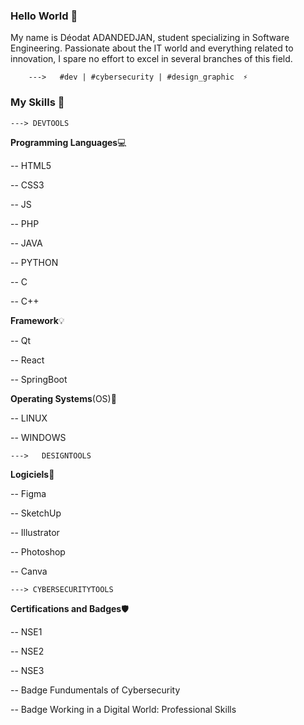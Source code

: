 ### Hello World 👋


My name is Déodat ADANDEDJAN, student specializing in Software Engineering. Passionate about the IT world and everything related to innovation, I spare no effort to excel in several branches of this field.
       
        --->   #dev | #cybersecurity | #design_graphic  ⚡
        

### My Skills :rocket:




    ---> DEVTOOLS


**Programming Languages**:computer:



-- HTML5

-- CSS3

-- JS  

-- PHP 

-- JAVA  

-- PYTHON 

-- C   

-- C++


**Framework**:bulb:



-- Qt

-- React

-- SpringBoot


**Operating Systems**(OS):dvd:



-- LINUX   

-- WINDOWS




    --->   DESIGNTOOLS
    

 **Logiciels**:low_brightness:    
                                                                      

-- Figma 

-- SketchUp

-- Illustrator 

-- Photoshop

-- Canva



 
    ---> CYBERSECURITYTOOLS



**Certifications and Badges**:shield:


-- NSE1

-- NSE2

-- NSE3

-- Badge Fundumentals of Cybersecurity 

-- Badge Working in a Digital World: Professional Skills 


